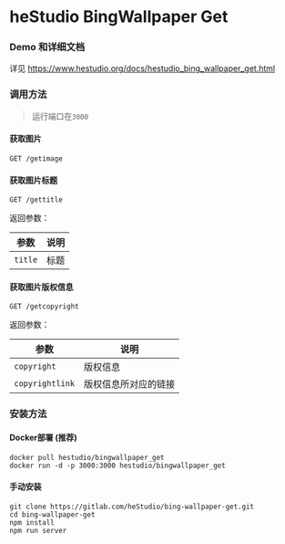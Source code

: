 # heStudio BingWallpaper Get

### Demo 和详细文档
详见 https://www.hestudio.org/docs/hestudio_bing_wallpaper_get.html

### 调用方法
> 运行端口在`3000`
#### 获取图片
```
GET /getimage
```

#### 获取图片标题
```
GET /gettitle
```

返回参数：

| 参数 | 说明 |
|---|---|
| `title` | 标题 |

#### 获取图片版权信息
```
GET /getcopyright
```

返回参数：

| 参数 | 说明 |
|---|---|
| `copyright` | 版权信息 |
| `copyrightlink` | 版权信息所对应的链接 |

### 安装方法
#### Docker部署 (推荐)
```shell
docker pull hestudio/bingwallpaper_get
docker run -d -p 3000:3000 hestudio/bingwallpaper_get
```

#### 手动安装
```shell
git clone https://gitlab.com/heStudio/bing-wallpaper-get.git
cd bing-wallpaper-get
npm install
npm run server
```

